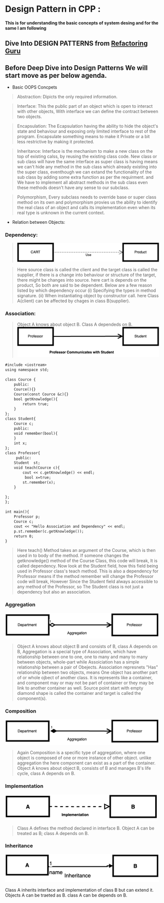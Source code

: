 # Design Pattern in CPP : 
#### This is for understanding the basic concepts of system desing and for the same I am following
## Dive Into DESIGN PATTERNS from [Refactoring Guru](https://refactoring.guru/design-patterns/book)
## Before Deep Dive into Design Patterns We will start move as per below agenda.
- Basic OOPS Concpets

> Abstraction: Dipicts the only required information.

> Interface: This the public part of an object which is open to interact with other objects, With interface we can define the contract between two objects.

> Encapsulation:  The Ecapsulation having the ability to hide the object's state and behaviour and exposing only limited interface to rest of the program. Encapsulate something means to make it Private or a bit less restrictive by making it protected.

> Inheritance: Interface is the mechanism to make a new class on the top of existing calss, by reusing the existing class code. New class or sub class will have the same interface as super class is having means we can't hide any method in the sub class which already existing into the super class, eventhough we can extand the functionality of the sub class by adding some extra function as per the requirment. and We have to implement all abstract methods in the sub class even these methods doesn't have any sense to our subclass.

> Polymorphism, Every subclass needs to override base or super class method on its own
and polymorphism provies us the ability to identify the real class of an object and calls its implementation even when its real type is unknown in the current context.


- Relation between Objects: 
### Dependency:
>    ![Dependency](https://github.com/manojbaliyan16/DesignPatternCpp/blob/main/images/dependecy.png)

> Here source class is called the client and the target class is called the supplier, if there is a change into behaviour or structure of the target, there might be changes into source. here cart is depends on the product, So both are said to be dependent.
Below are a few reason listed by which dependency occur
  (i) Specifying the types in method signature.
  (ii) When instantiating object by constructor call.
> here Class A(client) can be affected by chages in class B(supplier).

### Association:
> Object A knows about object B. Class A dependeds on B.
   ![Association](https://github.com/manojbaliyan16/DesignPatternCpp/blob/main/images/Association.png)

```
#include <iostream>
using namespace std;

class Cource {
    public:
    Cource(){}
    Cource(const Cource &c){}
    bool getKnowledge(){
        return true;
    }
};
class Student{
    Cource c;
    public:
    void remember(bool){
    }
    int x;
};
class Professor{
     public:
    Student  st;
    void teach(Cource c){
        cout << c.getKnowledge() << endl;
         bool x=true;
        st.remember(x);
    }
    
};
};

int main(){
    Professor p;
    Cource c;
    cout << "Hello Association and Dependency" << endl;
    p.st.remember(c.getKnowledge());
    return 0;
}
```

> Here teach() Method takes an argument of the Course, which is then used in to body of the method. If someone changes the getknowledge() method of the Course Class, this code will break, It is called dependency.
Now look at the Student field, how this field being used in Professor class's teach method. This is also a dependency for Professor means if the method remember will change the Professor code will break, However Since the Student field always accessible to any method of the Professor, so The Student class is not just a dependency but also an association.

### Aggregation 
   ![Aggregation](https://github.com/manojbaliyan16/DesignPatternCpp/blob/main/images/Aggregation.png)
> Object A knows about object B and consists of B, class A depends on B,
> Aggregation is a special type of Association, which have relationship between one to one, one to many and many to many between objects, whole-part  while Assoiciation has a simple relationship between a pair of Obejects. 
> Association represnets "Has" relationship between two objects, means One object has another part of or whole ojbect of another class.
> It is represents like a container, and component may or may not be part of container or they may be link to another container as well.
>  Source point start with empty diamond shape is called the container and target is called the component(s).



### Composition 
   ![Composition](https://github.com/manojbaliyan16/DesignPatternCpp/blob/main/images/Composition.png)
> Again Composition is a specific type of aggregation, where one object is composed of one or more instance of other object. 
  unlike aggregation the here component can exist as a part of the container. 
> Object A knows about object B, consists of B and manages B's life cycle, class A depends on B.

### Implementation
   ![Implementation](https://github.com/manojbaliyan16/DesignPatternCpp/blob/main/images/Implementation.png)
> Class A defines the method declared in interface B. Object A can be treated as B; class A depends on B.

### Inheritance
   ![Inheritance](https://github.com/manojbaliyan16/DesignPatternCpp/blob/main/images/inheritance.png)

 Class A inherits interface and implementation of class B but can extend it. Objects A can be traeted as B. 
 class  A can be depends on B.





